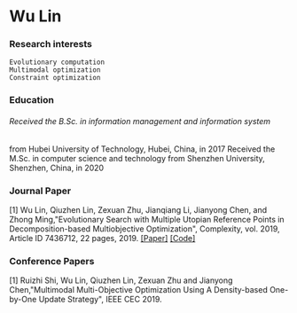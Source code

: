 # Wu Lin

### Research interests
    Evolutionary computation
    Multimodal optimization
    Constraint optimization

### Education
###### Received the B.Sc. in information management and information system 
from Hubei University of Technology, Hubei, China, in 2017
    Received the M.Sc. in computer science and technology from Shenzhen University, Shenzhen, China, in 2020
    
### Journal Paper

[1] Wu Lin, Qiuzhen Lin, Zexuan Zhu, Jianqiang Li, Jianyong Chen, and Zhong Ming,"Evolutionary Search with Multiple Utopian Reference Points in Decomposition-based Multiobjective Optimization", Complexity, vol. 2019, Article ID 7436712, 22 pages, 2019. [[Paper]](https://doi.org/10.1155/2019/7436712) [[Code]](https://github.com/wulinszu/MOEAD-MUP.git)

### Conference Papers
[1] Ruizhi Shi, Wu Lin, Qiuzhen Lin, Zexuan Zhu and Jianyong Chen,"Multimodal Multi-Objective Optimization Using A Density-based One-by-One Update Strategy", IEEE CEC 2019.
